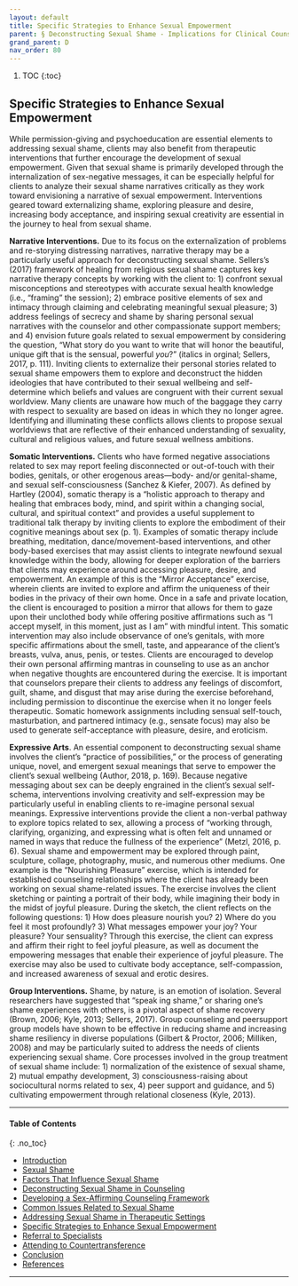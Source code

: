 ```yaml
---
layout: default
title: Specific Strategies to Enhance Sexual Empowerment    
parent: § Deconstructing Sexual Shame - Implications for Clinical Counselors and Counselor Educators 
grand_parent: D
nav_order: 80 
---
```

<style>
.dont-break-out {
  /* These are technically the same, but use both */
  overflow-wrap: break-word;
  word-wrap: break-word;

     -ms-word-break: break-all;
  /* This is the dangerous one in WebKit, as it breaks things wherever */
  word-break: break-all;
  /* Instead use this non-standard one: */
  word-break: break-word;
}

.youtube-container {
    position: relative;
    width: 100%;
    height: 0;
    padding-bottom: 56.25%;
}
.youtube-video {
    position: absolute;
    top: 0;
    left: 0;
    width: 100%;
    height: 100%;
}

</style>

<div class="dont-break-out" markdown="1">

1. TOC
{:toc}

## Specific Strategies to Enhance Sexual Empowerment
While permission-giving and psychoeducation are essential elements to addressing sexual shame, clients may also benefit from therapeutic interventions that further encourage the development of sexual empowerment. Given that sexual shame is primarily developed through the internalization of sex-negative messages, it can be especially helpful for clients to analyze their sexual shame narratives critically as they work toward envisioning a narrative of sexual empowerment. Interventions geared toward externalizing shame, exploring pleasure and desire, increasing body acceptance, and inspiring sexual creativity are essential in the journey to heal from sexual shame.

**Narrative Interventions.** Due to its focus on the externalization of problems and re-storying distressing narratives, narrative therapy may be a particularly useful approach for deconstructing sexual shame. Sellers’s (2017) framework of healing from religious sexual shame captures key narrative therapy concepts by working with the client to: 1) confront sexual misconceptions and stereotypes with accurate sexual health knowledge (i.e., “framing” the session); 2) embrace positive elements of sex and intimacy through claiming and celebrating meaningful sexual pleasure; 3) address feelings of secrecy and shame by sharing personal sexual narratives with the counselor and other compassionate support members; and 4) envision future goals related to sexual empowerment by considering the question, “What story do you want to write that will honor the beautiful, unique gift that is the sensual, powerful *you*?” (italics in orginal; Sellers, 2017, p. 111). Inviting clients to externalize their personal stories related to sexual shame empowers them to explore and deconstruct the hidden ideologies that have contributed to their sexual wellbeing and self-determine which beliefs and values are congruent with their current sexual worldview. Many clients are unaware how much of the baggage they carry with respect to sexuality are based on ideas in which they no longer agree. Identifying and illuminating these conflicts allows clients to propose sexual worldviews that are reflective of their enhanced understanding of sexuality, cultural and religious values, and future sexual wellness ambitions.

**Somatic Interventions.** Clients who have formed negative associations related to sex may report feeling disconnected or out-of-touch with their bodies, genitals, or other erogenous areas—body- and/or genital-shame, and sexual self-consciousness (Sanchez & Kiefer, 2007). As defined by Hartley (2004), somatic therapy is a “holistic approach to therapy and healing that embraces body, mind, and spirit within a changing social, cultural, and spiritual context” and provides a useful supplement to traditional talk therapy by inviting clients to explore the embodiment of their cognitive meanings about sex (p. 1). Examples of somatic therapy include breathing, meditation, dance/movement-based interventions, and other body-based exercises that may assist clients to integrate newfound sexual knowledge within the body, allowing for deeper exploration of the barriers that clients may experience around accessing pleasure, desire, and empowerment. An example of this is the “Mirror Acceptance” exercise, wherein clients are invited to explore and affirm the uniqueness of their bodies in the privacy of their own home. Once in a safe and private location, the client is encouraged to position a mirror that allows for them to gaze upon their unclothed body while offering positive affirmations such as “I accept myself, in this moment, just as I am” with mindful intent. This somatic intervention may also include observance of one’s genitals, with more specific affirmations about the smell, taste, and appearance of the client’s breasts, vulva, anus, penis, or testes. Clients are encouraged to develop their own personal affirming mantras in counseling to use as an anchor when negative thoughts are encountered during the exercise. It is important that counselors prepare their clients to address any feelings of discomfort, guilt, shame, and disgust that may arise during the exercise beforehand, including permission to discontinue the exercise when it no longer feels therapeutic. Somatic homework assignments including sensual self-touch, masturbation, and partnered intimacy (e.g., sensate focus) may also be used to generate self-acceptance with pleasure, desire, and eroticism.

**Expressive Arts**. An essential component to deconstructing sexual shame involves the client’s “practice of possibilities,” or the process of generating unique, novel, and emergent sexual meanings that serve to empower the client’s sexual wellbeing (Author, 2018, p. 169). Because negative messaging about sex can be deeply engrained in the client’s sexual self-schema, interventions involving creativity and self-expression may be particularly useful in enabling clients to re-imagine personal sexual meanings. Expressive interventions provide the client a non-verbal pathway to explore topics related to sex, allowing a process of “working through, clarifying, organizing, and expressing what is often felt and unnamed or named in ways that reduce the fullness of the experience” (Metzl, 2016, p. 6). Sexual shame and empowerment may be explored through paint, sculpture, collage, photography, music, and numerous other mediums. One example is the “Nourishing Pleasure” exercise, which is intended for established counseling relationships where the client has already been working on sexual shame-related issues. The exercise involves the client sketching or painting a portrait of their body, while imagining their body in the midst of joyful pleasure. During the sketch, the client reflects on the following questions: 1) How does pleasure nourish you? 2) Where do you feel it most profoundly? 3) What messages empower your joy? Your pleasure? Your sensuality? Through this exercise, the client can express and affirm their right to feel joyful pleasure, as well as document the empowering messages that enable their experience of joyful pleasure. The exercise may also be used to cultivate body acceptance, self-compassion, and increased awareness of sexual and erotic desires.

**Group Interventions.** Shame, by nature, is an emotion of isolation. Several researchers have suggested that “speak ing shame,” or sharing one’s shame experiences with others, is a pivotal aspect of shame recovery (Brown, 2006; Kyle, 2013; Sellers, 2017). Group counseling and peersupport group models have shown to be effective in reducing shame and increasing shame resiliency in diverse populations (Gilbert & Proctor, 2006; Milliken, 2008) and may be particularly suited to address the needs of clients experiencing sexual shame. Core processes involved in the group treatment of sexual shame include: 1) normalization of the existence of sexual shame, 2) mutual empathy development, 3) consciousness-raising about sociocultural norms related to sex, 4) peer support and guidance, and 5) cultivating empowerment through relational closeness (Kyle, 2013).

***

#### Table of Contents
{: .no_toc}

<ul><li> <a href="/docs/D/Deconstructing-Sexual-Shame-Implications-for-Clinical-Counselors-and-Counselor-Educators-1/">Introduction</a></li><li> <a href="/docs/D/Deconstructing-Sexual-Shame-Implications-for-Clinical-Counselors-and-Counselor-Educators-2/">Sexual Shame</a></li><li> <a href="/docs/D/Deconstructing-Sexual-Shame-Implications-for-Clinical-Counselors-and-Counselor-Educators-3/">Factors That Influence Sexual Shame</a></li><li> <a href="/docs/D/Deconstructing-Sexual-Shame-Implications-for-Clinical-Counselors-and-Counselor-Educators-4/">Deconstructing Sexual Shame in Counseling</a></li><li> <a href="/docs/D/Deconstructing-Sexual-Shame-Implications-for-Clinical-Counselors-and-Counselor-Educators-5/">Developing a Sex-Affirming Counseling Framework</a></li><li> <a href="/docs/D/Deconstructing-Sexual-Shame-Implications-for-Clinical-Counselors-and-Counselor-Educators-6/">Common Issues Related to Sexual Shame</a></li><li> <a href="/docs/D/Deconstructing-Sexual-Shame-Implications-for-Clinical-Counselors-and-Counselor-Educators-7/">Addressing Sexual Shame in Therapeutic Settings</a></li><li> <a href="/docs/D/Deconstructing-Sexual-Shame-Implications-for-Clinical-Counselors-and-Counselor-Educators-8/">Specific Strategies to Enhance Sexual Empowerment</a></li><li> <a href="/docs/D/Deconstructing-Sexual-Shame-Implications-for-Clinical-Counselors-and-Counselor-Educators-9/">Referral to Specialists</a></li><li> <a href="/docs/D/Deconstructing-Sexual-Shame-Implications-for-Clinical-Counselors-and-Counselor-Educators-10/">Attending to Countertransference</a></li><li> <a href="/docs/D/Deconstructing-Sexual-Shame-Implications-for-Clinical-Counselors-and-Counselor-Educators-11/">Conclusion</a></li><li> <a href="/docs/D/Deconstructing-Sexual-Shame-Implications-for-Clinical-Counselors-and-Counselor-Educators-12/">References</a></li></ul>

***

</div>
